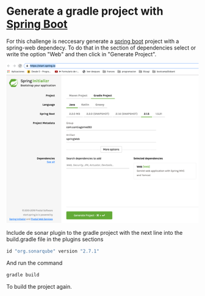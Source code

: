 # Generate a gradle project with [Spring Boot](https://start.spring.io/)
For this challenge is neccesary generate a [spring boot](https://start.spring.io/) project with a spring-web dependecy. To do that in the section of dependencies select or write the option "Web" and then click in "Generate Project".

![screenshot](screenshot.png)

Include de sonar plugin to the gradle project with the next line into the build.gradle file in the plugins sections
```gradle
id "org.sonarqube" version "2.7.1"
```

And run the command
```gradle
gradle build
```
To build the project again.